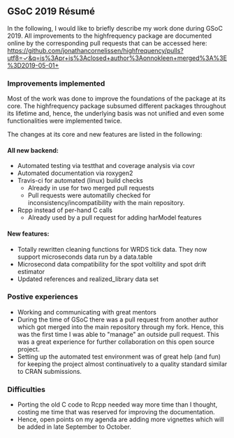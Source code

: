 ## GSoC 2019 Résumé

In the following, I would like to briefly describe my work done during GSoC 2019. All improvements to the highfrequency package are documented online by the corresponding pull requests that can be accessed here: <https://github.com/jonathancornelissen/highfrequency/pulls?utf8=✓&q=is%3Apr+is%3Aclosed+author%3Aonnokleen+merged%3A%3E%3D2019-05-01+>

### Improvements implemented

Most of the work was done to improve the foundations of the package at its core. The highfrequency package subsumed different packages throughout its lifetime and, hence, the underlying basis was not unified and even some functionalities were implemented twice. 

The changes at its core and new features are listed in the following:

#### All new backend:
- Automated testing via testthat and coverage analysis via covr
- Automated documentation via roxygen2
- Travis-ci for automated (linux) build checks
  - Already in use for two merged pull requests
  - Pull requests were automatilly checked for inconsistency/incompatibility with the main repository.
- Rcpp instead of per-hand C calls
  - Already used by a pull request for adding harModel features

#### New features:
- Totally rewritten cleaning functions for WRDS tick data. They now support microseconds data run by a data.table
- Microsecond data compatibility for the spot voltility and spot drift estimator
- Updated references and realized_library data set

### Postive experiences

- Working and communicating with great mentors
- During the time of GSoC there was a pull request from another author which got merged into the main repository through my fork. Hence, this was the first time I was able to "manage" an outside pull request. This was a great experience for further collaboration on this open source project.
- Setting up the automated test environment was of great help (and fun) for keeping the project almost continuatively to a quality standard similar to CRAN submissions. 

### Difficulties

- Porting the old C code to Rcpp needed way more time than I thought, costing me time that was reserved for improving the documentation. 
- Hence, open points on my agenda are adding more vignettes which will be added in late September to October.
